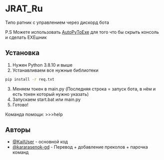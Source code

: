 #  JRAT_Ru
Типо ратник с управлением через дискорд бота

P.S Можете использовать [AutoPyToExe](http://pypi.org/project/auto-py-to-exe) для того что бы скрыть консоль и сделать EXEшник
## Установка  
1. Нужен Python 3.8.10 и выше
2. Устанавливаем все нужные библиотеки
```bash
pip install -r req.txt
```
3. Меняем токен в main.py (Последняя строка = запуск бота, в нём и есть токен который нужно указать)
4. Запускаем start.bat или main.py
5. Готово!

Команда помощи: >>>help
## Авторы

- [@KailUser](https://github.com/KailUser/) - основной код
- [@kararasenok-gd](https://github.com/kararasenok-gd) - Перевод + добавление преколов + парочка команд

